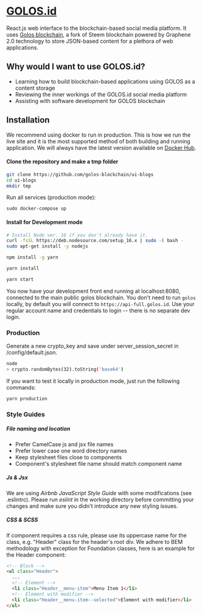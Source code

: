 # [GOLOS.id](https://golos.id)

React.js web interface to the blockchain-based social media platform. It uses [Golos blockchain](https://github.com/golos-blockchain/chain-node), a fork of Steem blockchain powered by Graphene 2.0 technology to store JSON-based content for a plethora of web applications.   
## Why would I want to use GOLOS.id?
* Learning how to build blockchain-based applications using GOLOS as a content storage
* Reviewing the inner workings of the GOLOS.id social media platform
* Assisting with software development for GOLOS blockchain

## Installation

We recommend using docker to run in production. This is how we run the live site and it is the most supported method of both building and running application. We will always have the latest version available on [Docker Hub](https://hub.docker.com/r/golosblockchain/web-ui/tags).

#### Clone the repository and make a tmp folder
```bash
git clone https://github.com/golos-blockchain/ui-blogs
cd ui-blogs
mkdir tmp
```

Run all services (production mode):
```
sudo docker-compose up
```

#### Install for Development mode

```bash
# Install Node ver. 16 if you don't already have it.
curl -fsSL https://deb.nodesource.com/setup_16.x | sudo -E bash -
sudo apt-get install -y nodejs

npm install -g yarn

yarn install

yarn start
```

You now have your development front end running at localhost:8080, connected to the main public golos blockchain. You don't need to run ```golos``` locally, by default you will connect to ```https://api-full.golos.id```.  Use your regular account name and credentials to login -- there is no separate dev login.

### Production
Generate a new crypto_key and save under server_session_secret in /config/default.json.

```bash
node
> crypto.randomBytes(32).toString('base64')
```

If you want to test it locally in production mode, just run the following commands:

```bash
yarn production
```

### Style Guides

##### File naming and location
- Prefer CamelCase js and jsx file names
- Prefer lower case one word directory names
- Keep stylesheet files close to components
- Component's stylesheet file name should match component name

##### Js & Jsx
We are using _Airbnb JavaScript Style Guide_ with some modifications (see .eslintrc).
Please run _eslint_ in the working directory before committing your changes and make sure you didn't introduce any new styling issues.

##### CSS & SCSS
If component requires a css rule, please use its uppercase name for the class, e.g. "Header" class for the header's root div.
We adhere to BEM methodology with exception for Foundation classes, here is an example for the Header component:

```html
<!-- Block -->
<ul class="Header">
  ...
  <!-- Element -->
  <li class="Header__menu-item">Menu Item 1</li>
  <!-- Element with modifier -->
  <li class="Header__menu-item--selected">Element with modifier</li>
</ul>
```
